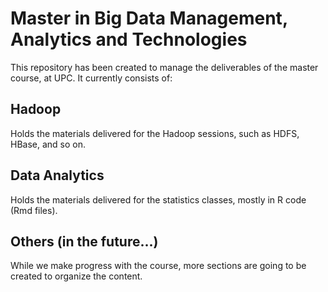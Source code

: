 # Master in Big Data Management, Analytics and Technologies
This repository has been created to manage the deliverables of the master course, at UPC.
It currently consists of:
## Hadoop
Holds the materials delivered for the Hadoop sessions, such as HDFS, HBase, and so on.

## Data Analytics
Holds the materials delivered for the statistics classes, mostly in R code (Rmd files).

## Others (in the future...)
While we make progress with the course, more sections are going to be created to organize the content.
